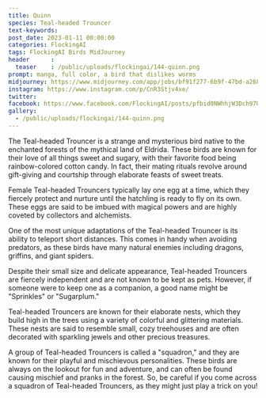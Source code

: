 ```yaml
---
title: Quinn
species: Teal-headed Trouncer
text-keywords: 
post_date: 2023-01-11 00:00:00
categories: FlockingAI
tags: FlockingAI Birds MidJourney 
header      :
  teaser    : /public/uploads/flockingai/144-quinn.png
prompt: manga, full color, a bird that dislikes worms
midjourney: https://www.midjourney.com/app/jobs/bf91f277-6b9f-47bd-a268-63bcb91d055b
instagram: https://www.instagram.com/p/CnR3Stjv4xe/
twitter: 
facebook: https://www.facebook.com/FlockingAI/posts/pfbid0NWhhjW3Dch97UMYiSxNALmrFV8SbtnDkdXDgwiUkPh54es6QWtCjgWdKUrfLP1yNl
gallery: 
  - /public/uploads/flockingai/144-quinn.png
---
```


The Teal-headed Trouncer is a strange and mysterious bird native to the enchanted forests of the mythical land of Eldrida. These birds are known for their love of all things sweet and sugary, with their favorite food being rainbow-colored cotton candy. In fact, their mating rituals revolve around gift-giving and courtship through elaborate feasts of sweet treats.

Female Teal-headed Trouncers typically lay one egg at a time, which they fiercely protect and nurture until the hatchling is ready to fly on its own. These eggs are said to be imbued with magical powers and are highly coveted by collectors and alchemists.

One of the most unique adaptations of the Teal-headed Trouncer is its ability to teleport short distances. This comes in handy when avoiding predators, as these birds have many natural enemies including dragons, griffins, and giant spiders.

Despite their small size and delicate appearance, Teal-headed Trouncers are fiercely independent and are not known to be kept as pets. However, if someone were to keep one as a companion, a good name might be "Sprinkles" or "Sugarplum."

Teal-headed Trouncers are known for their elaborate nests, which they build high in the trees using a variety of colorful and glittering materials. These nests are said to resemble small, cozy treehouses and are often decorated with sparkling jewels and other precious treasures.

A group of Teal-headed Trouncers is called a "squadron," and they are known for their playful and mischievous personalities. These birds are always on the lookout for fun and adventure, and can often be found causing mischief and pranks in the forest. So, be careful if you come across a squadron of Teal-headed Trouncers, as they might just play a trick on you!